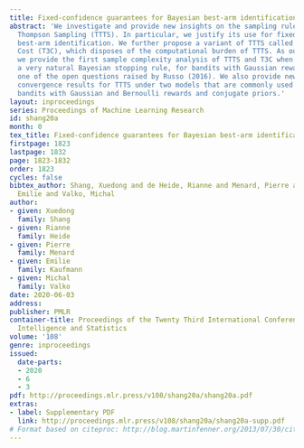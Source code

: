 ```yaml
---
title: Fixed-confidence guarantees for Bayesian best-arm identification
abstract: 'We investigate and provide new insights on the sampling rule called Top-Two
  Thompson Sampling (TTTS). In particular, we justify its use for fixed-confidence
  best-arm identification. We further propose a variant of TTTS called Top-Two Transportation
  Cost (T3C), which disposes of the computational burden of TTTS. As our main contribution,
  we provide the first sample complexity analysis of TTTS and T3C when coupled with
  a very natural Bayesian stopping rule, for bandits with Gaussian rewards, solving
  one of the open questions raised by Russo (2016). We also provide new posterior
  convergence results for TTTS under two models that are commonly used in practice:
  bandits with Gaussian and Bernoulli rewards and conjugate priors.'
layout: inproceedings
series: Proceedings of Machine Learning Research
id: shang20a
month: 0
tex_title: Fixed-confidence guarantees for Bayesian best-arm identification
firstpage: 1823
lastpage: 1832
page: 1823-1832
order: 1823
cycles: false
bibtex_author: Shang, Xuedong and de Heide, Rianne and Menard, Pierre and Kaufmann,
  Emilie and Valko, Michal
author:
- given: Xuedong
  family: Shang
- given: Rianne
  family: Heide
- given: Pierre
  family: Menard
- given: Emilie
  family: Kaufmann
- given: Michal
  family: Valko
date: 2020-06-03
address: 
publisher: PMLR
container-title: Proceedings of the Twenty Third International Conference on Artificial
  Intelligence and Statistics
volume: '108'
genre: inproceedings
issued:
  date-parts:
  - 2020
  - 6
  - 3
pdf: http://proceedings.mlr.press/v108/shang20a/shang20a.pdf
extras:
- label: Supplementary PDF
  link: http://proceedings.mlr.press/v108/shang20a/shang20a-supp.pdf
# Format based on citeproc: http://blog.martinfenner.org/2013/07/30/citeproc-yaml-for-bibliographies/
---
```

